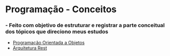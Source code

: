 # Programação - Conceitos 

###  -   Feito com objetivo de estruturar e registrar a parte conceitual dos tópicos que direciono meus estudos

+ [ Programação Orientada a Objetos](Desktop/conceitos-estudos/módulos/POO.md)
+ [Arquitetura Rest](Desktop/conceitos-estudos/módulos/ArquiteturaRest.md)